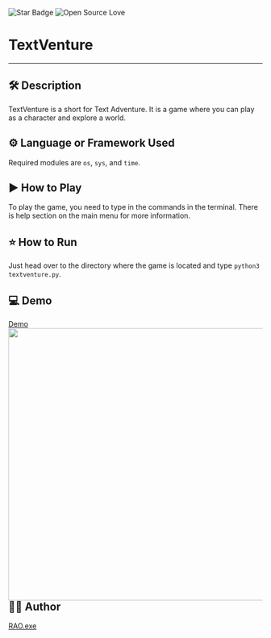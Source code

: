 ![Star Badge](https://img.shields.io/static/v1?label=%F0%9F%8C%9F&message=If%20Useful&style=style=flat&color=BC4E99)
![Open Source Love](https://badges.frapsoft.com/os/v1/open-source.svg?v=103)

# TextVenture
---

## 🛠 Description
TextVenture is a short for Text Adventure. It is a game where you can play as a character and explore a world.

## ⚙️ Language or Framework Used
Required modules are `os`, `sys`, and `time`.

## ▶️ How to Play
To play the game, you need to type in the commands in the terminal.
There is help section on the main menu for more information.

## ⭐ How to Run
Just head over to the directory where the game is located and type `python3 textventure.py`.

## 💻 Demo
[Demo](https://i.imgur.com/kdTI6C5.gifv)
<img align="right" width="960" height="540" src="https://i.imgur.com/kdTI6C5.gif">

## 🙋🏻 Author
<a href="https://github.com/RAOexe">RAO.exe